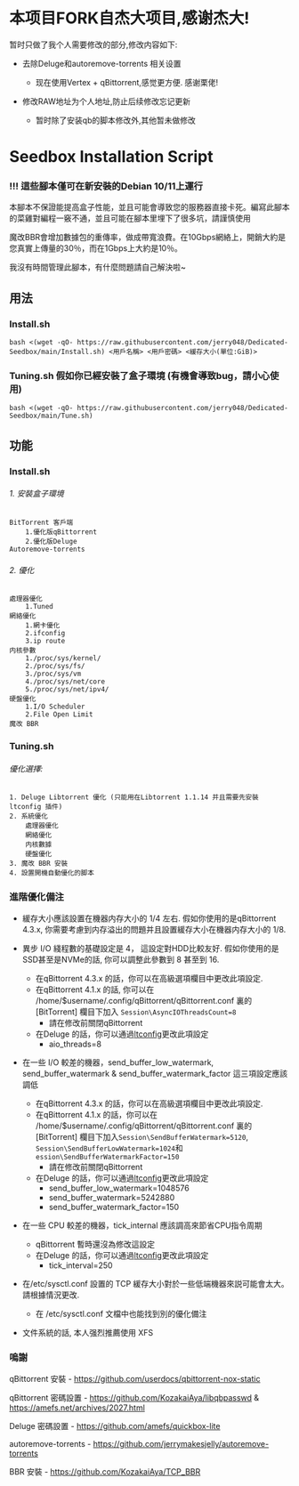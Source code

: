 # 本项目FORK自杰大项目,感谢杰大!

暂时只做了我个人需要修改的部分,修改内容如下:
- 去除Deluge和autoremove-torrents 相关设置
   - 现在使用Vertex + qBittorrent,感觉更方便. 感谢栗佬!

- 修改RAW地址为个人地址,防止后续修改忘记更新
   - 暂时除了安装qb的脚本修改外,其他暂未做修改

# Seedbox Installation Script
### !!! 這些腳本僅可在新安裝的Debian 10/11上運行 
本腳本不保證能提高盒子性能，並且可能會導致您的服務器直接卡死。編寫此腳本的菜雞對編程一竅不通，並且可能在腳本里埋下了很多坑，請謹慎使用

魔改BBR會增加數據包的重傳率，做成帶寬浪費。在10Gbps網絡上，開銷大約是您真實上傳量的30％，而在1Gbps上大約是10％。

我沒有時間管理此腳本，有什麼問題請自己解決啦~
## 用法
### Install.sh
`bash <(wget -qO- https://raw.githubusercontent.com/jerry048/Dedicated-Seedbox/main/Install.sh) <用戶名稱> <用戶密碼> <緩存大小(單位:GiB)>`

### Tuning.sh 假如你已經安裝了盒子環境 (有機會導致bug，請小心使用)

`bash <(wget -qO- https://raw.githubusercontent.com/jerry048/Dedicated-Seedbox/main/Tune.sh)`
## 功能
### Install.sh
###### 1. 安裝盒子環境
	BitTorrent 客戶端
		1.優化版qBittorrent
		2.優化版Deluge
	Autoremove-torrents
###### 2. 優化
	處理器優化
		1.Tuned
	網絡優化
		1.網卡優化
		2.ifconfig
		3.ip route
	内核參數
		1./proc/sys/kernel/
		2./proc/sys/fs/
		3./proc/sys/vm
		4./proc/sys/net/core
		5./proc/sys/net/ipv4/
	硬盤優化
		1.I/O Scheduler
		2.File Open Limit
	魔改 BBR
### Tuning.sh
###### 優化選擇:
	1. Deluge Libtorrent 優化 (只能用在Libtorrent 1.1.14 并且需要先安裝 ltconfig 插件)
	2. 系統優化
		處理器優化
		網絡優化
		内核數據
		硬盤優化
	3. 魔改 BBR 安裝
	4. 設置開機自動優化的脚本
### 進階優化備注
- 緩存大小應該設置在機器内存大小的 1/4 左右. 假如你使用的是qBittorrent 4.3.x, 你需要考慮到内存溢出的問題并且設置緩存大小在機器内存大小的 1/8. 

- 異步 I/O 綫程數的基礎設定是 4， 這設定對HDD比較友好. 假如你使用的是SSD甚至是NVMe的話, 你可以調整此參數到 8 甚至到 16. 
	- 在qBittorrent 4.3.x 的話，你可以在高級選項欄目中更改此項設定. 
	- 在qBittorrent 4.1.x 的話, 你可以在 /home/$username/.config/qBittorrent/qBittorrent.conf 裏的 [BitTorrent] 欄目下加入 `Session\AsyncIOThreadsCount=8`
		- 請在修改前關閉qBittorrent
	- 在Deluge 的話，你可以通過[ltconfig](https://github.com/ratanakvlun/deluge-ltconfig/releases/tag/v0.3.1)更改此項設定
		- aio_threads=8

- 在一些 I/O 較差的機器，send_buffer_low_watermark, send_buffer_watermark & send_buffer_watermark_factor 這三項設定應該調低
	- 在qBittorrent 4.3.x 的話，你可以在高級選項欄目中更改此項設定. 
	- 在qBittorrent 4.1.x 的話，你可以在 /home/$username/.config/qBittorrent/qBittorrent.conf 裏的 [BitTorrent] 欄目下加入`Session\SendBufferWatermark=5120`, `Session\SendBufferLowWatermark=1024`和 `ession\SendBufferWatermarkFactor=150`
		- 請在修改前關閉qBittorrent
	- 在Deluge 的話，你可以通過[ltconfig](https://github.com/ratanakvlun/deluge-ltconfig/releases/tag/v0.3.1)更改此項設定
		- send_buffer_low_watermark=1048576
		- send_buffer_watermark=5242880
		- send_buffer_watermark_factor=150

- 在一些 CPU 較差的機器，tick_internal 應該調高來節省CPU指令周期
	- qBittorrent 暫時還沒為修改這設定
	- 在Deluge 的話，你可以通過[ltconfig](https://github.com/ratanakvlun/deluge-ltconfig/releases/tag/v0.3.1)更改此項設定
		- tick_interval=250

- 在/etc/sysctl.conf 設置的 TCP 緩存大小對於一些低端機器來説可能會太大。 請根據情況更改.
	- 在 /etc/sysctl.conf 文檔中也能找到別的優化備注

- 文件系統的話, 本人强烈推薦使用 XFS 
### 嗚謝
qBittorrent 安裝 - https://github.com/userdocs/qbittorrent-nox-static

qBittorrent 密碼設置 - https://github.com/KozakaiAya/libqbpasswd & https://amefs.net/archives/2027.html

Deluge 密碼設置 - https://github.com/amefs/quickbox-lite

autoremove-torrents - https://github.com/jerrymakesjelly/autoremove-torrents

BBR 安裝 - https://github.com/KozakaiAya/TCP_BBR
